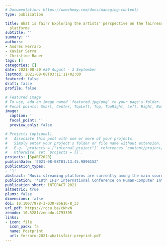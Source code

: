 ```yaml
---
# Documentation: https://wowchemy.com/docs/managing-content/
type: publication

title: What is fair? Exploring the artists' perspective on the fairness of music streaming
  platforms
subtitle: ''
summary: ''
authors:
- Andrés Ferraro
- Xavier Serra
- Christine Bauer
tags: []
categories: []
date: 2021-08-30 #30 August - 3 September
lastmod: 2021-08-08T03:11:11+02:00
featured: false
draft: false
profile: false

# Featured image
# To use, add an image named `featured.jpg/png` to your page's folder.
# Focal points: Smart, Center, TopLeft, Top, TopRight, Left, Right, BottomLeft, Bottom, BottomRight.
image:
  caption: ''
  focal_point: ''
  preview_only: false

# Projects (optional).
#   Associate this post with one or more of your projects.
#   Simply enter your project's folder or file name without extension.
#   E.g. `projects = ["internal-project"]` references `content/project/deep-learning/index.md`.
#   Otherwise, set `projects = []`.
projects: [SpART2020]
publishDate: '2021-08-08T01:13:45.989615Z'
publication_types:
- '1'
abstract: "Music streaming platforms are currently among the main sources of music consumption, and the embedded recommender systems significantly influence what the users consume. There is an increasing interest to ensure that those platforms and systems are fair. Yet, we first need to understand what fairness means in such a context. Although artists are the main content providers for music platforms, there is a research gap concerning the artists' perspective. To fill this gap, we conducted interviews with music artists to understand how they are affected by current platforms and what improvements they deem necessary. Using a Qualitative Content Analysis, we identify the aspects that the artists consider relevant for fair platforms. In this paper, we discuss the following aspects derived from the interviews: fragmented presentation, reaching an audience, transparency, influencing users' listening behavior, popularity bias, artists' repertoire size, quotas for local music, gender balance, and new music. For some topics, our findings do not indicate a clear direction about the best way how music platforms should act and function; for other topics, though, there is a clear consensus among our interviewees: for these, the artists have a clear idea of the actions that should be taken so that music platforms will be fair also for the artists."
publication: '*18th IFIP International Conference on Human-Computer Interaction*'
publication_short: INTERACT 2021
altmetric: true
plumx: false
dimensions: false
doi: 10.1007/978-3-030-85616-8_33
url_pdf: https://rdcu.be/cNhvN
zenodo: 10.5281/zenodo.4793395
links:
- icon: file
  icon_pack: fa
  name: Postprint
  url: ferraro-2021-whatisfair-preprint.pdf
---
```

